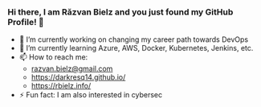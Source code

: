 ### Hi there, I am Răzvan Bielz and you just found my GitHub Profile! 👋

<!--
**darkresq14/darkresq14** is a ✨ _special_ ✨ repository because its `README.md` (this file) appears on your GitHub profile.

Here are some ideas to get you started:
- 😄 Pronouns: ...
- 👯 I’m looking to collaborate on ...
- 🤔 I’m looking for help with ...
- 💬 Ask me about ...
-->

- 🔭 I’m currently working on changing my career path towards DevOps
- 🌱 I’m currently learning Azure, AWS, Docker, Kubernetes, Jenkins, etc.
- 📫 How to reach me: 
  - razvan.bielz@gmail.com
  - https://darkresq14.github.io/
  - https://rbielz.info/
- ⚡ Fun fact: I am also interested in cybersec
